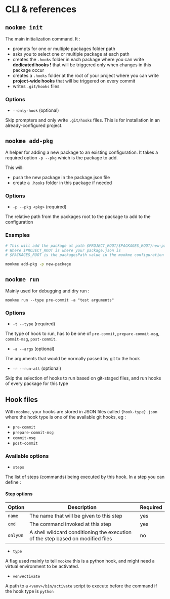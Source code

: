 # CLI & references

## `mookme init`

The main initialization command. It :

- prompts for one or multiple packages folder path
- asks you to select one or multiple package at each path
- creates the `.hooks` folder in each package where you can write **dedicated hooks !** that will be triggered only
when changes in this package occur
- creates a `.hooks` folder at the root of your project where you can write **project-wide hooks** that will be
triggered on every commit
- writes `.git/hooks` files

### Options

- `--only-hook` (optional)

Skip prompters and only write `.git/hooks` files. This is for installation in an already-configured project.

## `mookme add-pkg`

A helper for adding a new package to an existing configuration. It takes a required option `-p --pkg` which is the
package to add.

This will:

- push the new package in the package.json file
- create a `.hooks` folder in this package if needed

### Options

- `-p --pkg <pkg>` (required)

The relative path from the packages root to the package to add to the configuration

### Examples

````bash
# This will add the package at path $PROJECT_ROOT/$PACKAGES_ROOT/new-package
# Where $PROJECT_ROOT is where your package.json is
# $PACKAGES_ROOT is the packagesPath value in the mookme configuration

mookme add-pkg -p new-package
````

## `mookme run`

Mainly used for debugging and dry run :

`mookme run --type pre-commit -a "test arguments"`

### Options

- `-t --type` (required)

The type of hook to run, has to be one of `pre-commit`, `prepare-commit-msg`, `commit-msg`, `post-commit`.

- `-a --args` (optional)

The arguments that would be normally passed by git to the hook

- `-r --run-all` (optional)

Skip the selection of hooks to run based on git-staged files, and run hooks of every package for this type

## Hook files

With `mookme`, your hooks are stored in JSON files called `{hook-type}.json` where the hook type is one of the
available git hooks, eg :

- `pre-commit`
- `prepare-commit-msg`
- `commit-msg`
- `post-commit`

### Available options

- `steps`

The list of steps (commands) being executed by this hook. In a step you can define :

#### Step options

| Option        | Description           | Required  |
| ------------- | ------------- | ------|
| `name`      | The name that will be given to this step | yes |
| `cmd`      | The command invoked at this step |   yes |
| `onlyOn` | A shell wildcard conditioning the execution of the step based on modified files      |    no |

- `type`

A flag used mainly to tell `mookme` this is a python hook, and might need a virtual environment to be activated.

- `venvActivate`

A path to a `<venv>/bin/activate` script to execute before the command if the hook type is `python`
